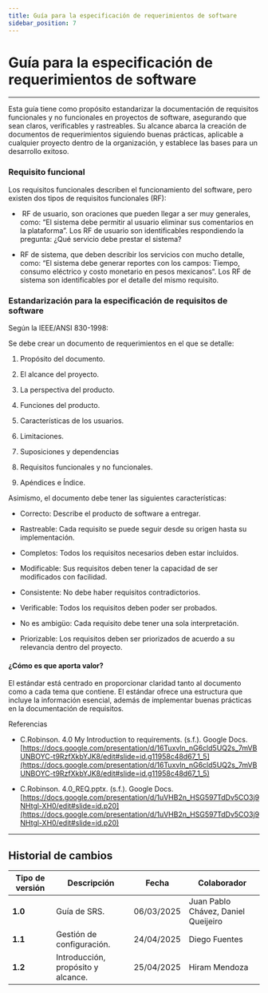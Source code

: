 ```yaml
---
title: Guía para la especificación de requerimientos de software
sidebar_position: 7
---
```


# Guía para la especificación de requerimientos de software

---

Esta guía tiene como propósito estandarizar la documentación de requisitos funcionales y no funcionales en proyectos de software, asegurando que sean claros, verificables y rastreables. Su alcance abarca la creación de documentos de requerimientos siguiendo buenas prácticas, aplicable a cualquier proyecto dentro de la organización, y establece las bases para un desarrollo exitoso.


### Requisito funcional

Los requisitos funcionales describen el funcionamiento del software, pero existen dos tipos de requisitos funcionales (RF):

-  RF de usuario, son oraciones que pueden llegar a ser muy generales, como: “El sistema debe permitir al usuario eliminar sus comentarios en la plataforma”. Los RF de usuario son identificables respondiendo la pregunta: ¿Qué servicio debe prestar el sistema? 
    
- RF de sistema, que deben describir los servicios con mucho detalle, como: “El sistema debe generar reportes con los campos: Tiempo, consumo eléctrico y costo monetario en pesos mexicanos“. Los RF de sistema son identificables por el detalle del mismo requisito.
    

  

### Estandarización para la especificación de requisitos de software

Según la IEEE/ANSI 830-1998: 

Se debe crear un documento de requerimientos en el que se detalle:

1. Propósito del documento.
    
2. El alcance del proyecto.
    
3. La perspectiva del producto.
    
4. Funciones del producto.
    
5. Características de los usuarios.
    
6. Limitaciones.
    
7. Suposiciones y dependencias
    
8. Requisitos funcionales y no funcionales.
    
9. Apéndices e Índice.
    

  

Asimismo, el documento debe tener las siguientes características:

- Correcto: Describe el producto de software a entregar.
    
- Rastreable: Cada requisito se puede seguir desde su origen hasta su implementación.
    
- Completos: Todos los requisitos necesarios deben estar incluidos.
    
- Modificable: Sus requisitos deben tener la capacidad de ser modificados con facilidad.
    
- Consistente: No debe haber requisitos contradictorios.
    
- Verificable: Todos los requisitos deben poder ser probados.
    
- No es ambigüo: Cada requisito debe tener una sola interpretación.
    
- Priorizable: Los requisitos deben ser priorizados de acuerdo a su relevancia dentro del proyecto.
    

  

#### ¿Cómo es que aporta valor?
El estándar está centrado en proporcionar claridad tanto al documento como a cada tema que contiene. El estándar ofrece una estructura que incluye la información esencial, además de implementar buenas prácticas en la documentación de requisitos.

  

Referencias

- C.Robinson. 4.0 My Introduction to requirements. (s.f.). Google Docs. [https://docs.google.com/presentation/d/16Tuxvln_nG6cld5UQ2s_7mVBUNBOYC-t9RzfXkbYJK8/edit#slide=id.g11958c48d67_1_5](https://docs.google.com/presentation/d/16Tuxvln_nG6cld5UQ2s_7mVBUNBOYC-t9RzfXkbYJK8/edit#slide=id.g11958c48d67_1_5)

- C.Robinson. 4.0_REQ.pptx. (s.f.). Google Docs. [https://docs.google.com/presentation/d/1uVHB2n_HSG597TdDv5CO3j9NHtgl-XH0/edit#slide=id.p20](https://docs.google.com/presentation/d/1uVHB2n_HSG597TdDv5CO3j9NHtgl-XH0/edit#slide=id.p20)

---

## Historial de cambios

| **Tipo de versión** | **Descripción** | **Fecha**  | **Colaborador** |
| ------------------- | --------------- | ---------- | --------------- |
| **1.0** | Guía de SRS. | 06/03/2025 | Juan Pablo Chávez, Daniel Queijeiro |
| **1.1** |  Gestión de configuración.  | 24/04/2025 | Diego Fuentes |
| **1.2** |  Introducción, propósito y alcance. | 25/04/2025 | Hiram Mendoza |